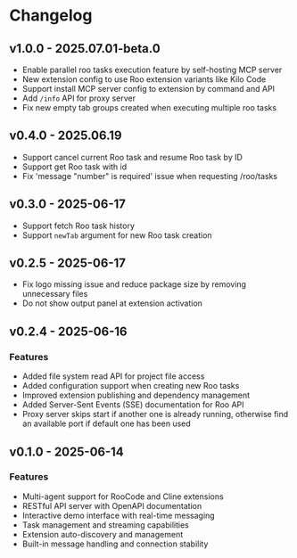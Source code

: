 # Changelog

## v1.0.0 - 2025.07.01-beta.0

- Enable parallel roo tasks execution feature by self-hosting MCP server
- New extension config to use Roo extension variants like Kilo Code
- Support install MCP server config to extension by command and API
- Add `/info` API for proxy server
- Fix new empty tab groups created when executing multiple roo tasks

## v0.4.0 - 2025.06.19

- Support cancel current Roo task and resume Roo task by ID
- Support get Roo task with id
- Fix 'message "number" is required' issue when requesting /roo/tasks

## v0.3.0 - 2025-06-17

- Support fetch Roo task history
- Support `newTab` argument for new Roo task creation

## v0.2.5 - 2025-06-17

- Fix logo missing issue and reduce package size by removing unnecessary files
- Do not show output panel at extension activation

## v0.2.4 - 2025-06-16

### Features

- Added file system read API for project file access
- Added configuration support when creating new Roo tasks
- Improved extension publishing and dependency management
- Added Server-Sent Events (SSE) documentation for Roo API
- Proxy server skips start if another one is already running, otherwise find an available port if default one has been used

## v0.1.0 - 2025-06-14

### Features

- Multi-agent support for RooCode and Cline extensions
- RESTful API server with OpenAPI documentation
- Interactive demo interface with real-time messaging
- Task management and streaming capabilities
- Extension auto-discovery and management
- Built-in message handling and connection stability
